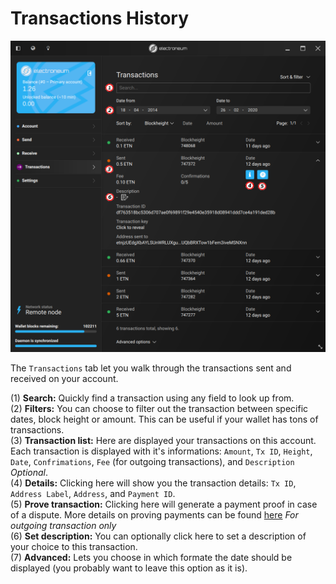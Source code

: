 # Transactions History
![transactions](media/black_transactions-history.png)

The `Transactions` tab let you walk through the transactions sent and received on your account.

(1) **Search:** Quickly find a transaction using any field to look up from.  
(2) **Filters:** You can choose to filter out the transaction between specific dates, block height or amount. This can be useful if your wallet has tons of transactions.  
(3) **Transaction list:** Here are displayed your transactions on this account. Each transaction is displayed with it's informations: `Amount`, `Tx ID`, `Height`, `Date`, `Confrimations`, `Fee` (for outgoing transactions), and `Description` *Optional*.  
(4) **Details:** Clicking here will show you the transaction details: `Tx ID`, `Address Label`, `Address`, and `Payment ID`.  
(5) **Prove transaction:** Clicking here will generate a payment proof in case of a dispute. More details on proving payments can be found [here](https://getelectroneum.org/resources/user-guides/prove-payment.html) *For outgoing transaction only*  
(6) **Set description:** You can optionally click here to set a description of your choice to this transaction.  
(7) **Advanced:** Lets you choose in which formate the date should be displayed (you probably want to leave this option as it is).

